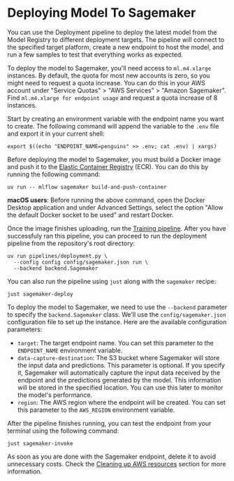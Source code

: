 # Deploying Model To Sagemaker

You can use the Deployment pipeline to deploy the latest model from the Model Registry to different deployment targets. The pipeline will connect to the specified target platform, create a new endpoint to host the model, and run a few samples to test that everything works as expected.

To deploy the model to Sagemaker, you'll need access to `ml.m4.xlarge` instances. By default, the quota for most new accounts is zero, so you might need to request a quota increase. You can do this in your AWS account under "Service Quotas" > "AWS Services" > "Amazon Sagemaker". Find `ml.m4.xlarge for endpoint usage` and request a quota increase of 8 instances.

Start by creating an environment variable with the endpoint name you want to create. The following command will append the variable to the `.env` file and export it in your current shell:

```shell
export $((echo "ENDPOINT_NAME=penguins" >> .env; cat .env) | xargs)
```

Before deploying the model to Sagemaker, you must build a Docker image and push it to the [Elastic Container Registry](https://aws.amazon.com/ecr/) (ECR). You can do this by running the following command:

```shell
uv run -- mlflow sagemaker build-and-push-container
```

**macOS users**: Before running the above command, open the Docker Desktop application and under Advanced Settings, select the option "Allow the default Docker socket to be used" and restart Docker.

Once the image finishes uploading, run the [Training pipeline](.guide/training-pipeline/introduction.md). After you have successfuly ran this pipeline, you can proceed to run the deployment pipeline from the repository's root directory:

```shell
uv run pipelines/deployment.py \
  --config config config/sagemaker.json run \
  --backend backend.Sagemaker
```

You can also run the pipeline using `just` along with the `sagemaker` recipe:

```shell
just sagemaker-deploy
```

To deploy the model to Sagemaker, we need to use the `--backend` parameter to specify the `backend.Sagemaker` class. We'll use the `config/sagemaker.json` configuration file to set up the instance. Here are the available configuration parameters:

* `target`: The target endpoint name. You can set this parameter to the `ENDPOINT_NAME` environment variable.
* `data-capture-destination`: The S3 bucket where Sagemaker will store the input data and predictions. This parameter is optional. If you specify it, Sagemaker will automatically capture the input data received by the endpoint and the predictions generated by the model. This information will be stored in the specified location. You can use this later to monitor the model's performance.
* `region`: The AWS region where the endpoint will be created. You can set this parameter to the `AWS_REGION` environment variable.

After the pipeline finishes running, you can test the endpoint from your terminal using the following command:

```shell
just sagemaker-invoke
```

As soon as you are done with the Sagemaker endpoint, delete it to avoid unnecessary costs. Check the [Cleaning up AWS resources](.guide/aws/cleaning-up.md) section for more information.